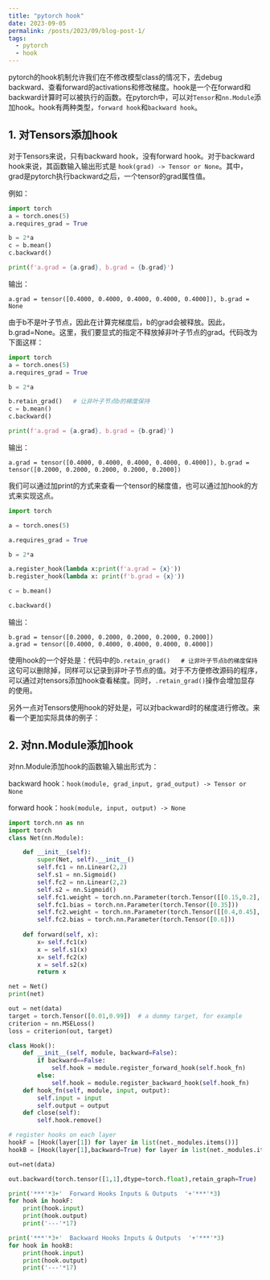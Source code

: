 ```yaml
---
title: "pytorch hook"
date: 2023-09-05
permalink: /posts/2023/09/blog-post-1/
tags:
  - pytorch
  - hook
---
```


pytorch的hook机制允许我们在不修改模型class的情况下，去debug backward、查看forward的activations和修改梯度。hook是一个在forward和backward计算时可以被执行的函数。在pytorch中，可以对`Tensor`和`nn.Module`添加hook。hook有两种类型，`forward hook`和`backward hook`。

## 1. 对Tensors添加hook

对于Tensors来说，只有backward hook，没有forward hook。对于backward hook来说，其函数输入输出形式是 `hook(grad) -> Tensor or None`。其中，grad是pytorch执行backward之后，一个tensor的grad属性值。

例如：
```python
import torch 
a = torch.ones(5)
a.requires_grad = True

b = 2*a
c = b.mean()
c.backward()

print(f'a.grad = {a.grad}, b.grad = {b.grad}')
```

输出：
```
a.grad = tensor([0.4000, 0.4000, 0.4000, 0.4000, 0.4000]), b.grad = None
```
由于b不是叶子节点，因此在计算完梯度后，b的grad会被释放。因此，b.grad=None。这里，我们要显式的指定不释放掉非叶子节点的grad。代码改为下面这样：

```python
import torch 
a = torch.ones(5)
a.requires_grad = True

b = 2*a

b.retain_grad()   # 让非叶子节点b的梯度保持
c = b.mean()
c.backward()

print(f'a.grad = {a.grad}, b.grad = {b.grad}')
```

输出：

```
a.grad = tensor([0.4000, 0.4000, 0.4000, 0.4000, 0.4000]), b.grad = tensor([0.2000, 0.2000, 0.2000, 0.2000, 0.2000])
```

我们可以通过加print的方式来查看一个tensor的梯度值，也可以通过加hook的方式来实现这点。

```python
import torch

a = torch.ones(5)

a.requires_grad = True

b = 2*a

a.register_hook(lambda x:print(f'a.grad = {x}'))
b.register_hook(lambda x: print(f'b.grad = {x}'))  

c = b.mean()

c.backward() 
```

输出：

```
b.grad = tensor([0.2000, 0.2000, 0.2000, 0.2000, 0.2000])
a.grad = tensor([0.4000, 0.4000, 0.4000, 0.4000, 0.4000])
```

使用hook的一个好处是：代码中的`b.retain_grad()   # 让非叶子节点b的梯度保持` 这句可以删除掉，同样可以记录到非叶子节点的值。对于不方便修改源码的程序，可以通过对tensors添加hook查看梯度。同时，`.retain_grad()`操作会增加显存的使用。

另外一点对Tensors使用hook的好处是，可以对backward时的梯度进行修改。来看一个更加实际具体的例子：



## 2. 对nn.Module添加hook

对nn.Module添加hook的函数输入输出形式为：

backward hook：`hook(module, grad_input, grad_output) -> Tensor or None`

forward hook：`hook(module, input, output) -> None`










```python
import torch.nn as nn
import torch
class Net(nn.Module):

    def __init__(self):
        super(Net, self).__init__()
        self.fc1 = nn.Linear(2,2)
        self.s1 = nn.Sigmoid()
        self.fc2 = nn.Linear(2,2)
        self.s2 = nn.Sigmoid()
        self.fc1.weight = torch.nn.Parameter(torch.Tensor([[0.15,0.2],[0.250,0.30]]))
        self.fc1.bias = torch.nn.Parameter(torch.Tensor([0.35]))
        self.fc2.weight = torch.nn.Parameter(torch.Tensor([[0.4,0.45],[0.5,0.55]]))
        self.fc2.bias = torch.nn.Parameter(torch.Tensor([0.6]))
        
    def forward(self, x):
        x= self.fc1(x)
        x = self.s1(x)
        x= self.fc2(x)
        x = self.s2(x)
        return x

net = Net()
print(net)

out = net(data)
target = torch.Tensor([0.01,0.99])  # a dummy target, for example
criterion = nn.MSELoss()
loss = criterion(out, target)

class Hook():
    def __init__(self, module, backward=False):
        if backward==False:
            self.hook = module.register_forward_hook(self.hook_fn)
        else:
            self.hook = module.register_backward_hook(self.hook_fn)
    def hook_fn(self, module, input, output):
        self.input = input
        self.output = output
    def close(self):
        self.hook.remove()

# register hooks on each layer
hookF = [Hook(layer[1]) for layer in list(net._modules.items())]
hookB = [Hook(layer[1],backward=True) for layer in list(net._modules.items())]

out=net(data)

out.backward(torch.tensor([1,1],dtype=torch.float),retain_graph=True)

print('***'*3+'  Forward Hooks Inputs & Outputs  '+'***'*3)
for hook in hookF:
    print(hook.input)
    print(hook.output)
    print('---'*17)

print('***'*3+'  Backward Hooks Inputs & Outputs  '+'***'*3)
for hook in hookB:             
    print(hook.input)          
    print(hook.output)         
    print('---'*17)

    

```